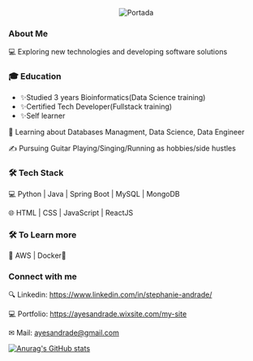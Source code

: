 <p align="center">
     <img src="https://user-images.githubusercontent.com/37404936/140653403-3e22067b-a283-4537-b413-1ccfbded097d.PNG" alt="Portada" />
</p>

###    **About Me**

💻   Exploring new technologies and developing software solutions

### 🎓   **Education**
- ✨Studied 3 years Bioinformatics(Data Science training)
- ✨Certified Tech Developer(Fullstack training)
- ✨Self learner

🌱   Learning about Databases Managment, Data Science, Data Engineer

✍️   Pursuing Guitar Playing/Singing/Running as hobbies/side hustles

### 🛠 **Tech Stack**
💻   Python | Java | Spring Boot | MySQL | MongoDB

🌐   HTML | CSS | JavaScript | ReactJS

### 🛠 **To Learn more**
🔧   AWS | Docker🐳 




### **Connect with me**


🔍 Linkedin: https://www.linkedin.com/in/stephanie-andrade/ 

💻 Portfolio: https://ayesandrade.wixsite.com/my-site

✉ Mail: ayesandrade@gmail.com

[![Anurag's GitHub stats](https://github-readme-stats.vercel.app/api?username=stephieandrade&theme=cobalt)](https://github.com/anuraghazra/github-readme-stats)
